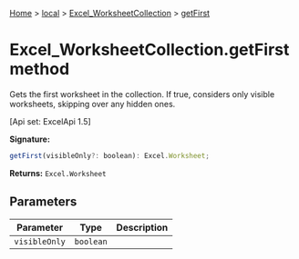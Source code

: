 [Home](./index) &gt; [local](local.md) &gt; [Excel\_WorksheetCollection](local.excel_worksheetcollection.md) &gt; [getFirst](local.excel_worksheetcollection.getfirst.md)

# Excel\_WorksheetCollection.getFirst method

Gets the first worksheet in the collection. If true, considers only visible worksheets, skipping over any hidden ones. 

 \[Api set: ExcelApi 1.5\]

**Signature:**
```javascript
getFirst(visibleOnly?: boolean): Excel.Worksheet;
```
**Returns:** `Excel.Worksheet`

## Parameters

|  Parameter | Type | Description |
|  --- | --- | --- |
|  `visibleOnly` | `boolean` |  |

